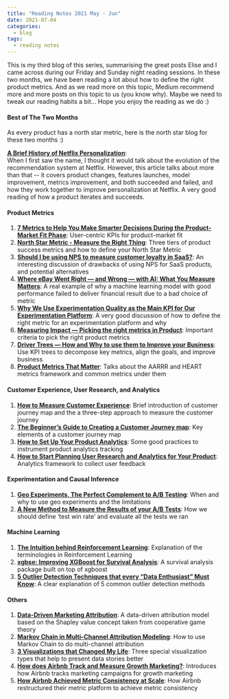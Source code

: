 ```yaml
---
title: "Reading Notes 2021 May - Jun"
date: 2021-07-04
categories:
  - blog
tags:
  - reading notes
---
```


 This is my third blog of this series, summarising the great posts Elise and I came across during our Friday and Sunday night reading sessions. In these two months, we have been reading a lot about how to define the right product metrics. And as we read more on this topic, Medium recommend more and more posts on this topic to us (you know why). Maybe we need to tweak our reading habits a bit... Hope you enjoy the reading as we do :)  

#### Best of The Two Months
As every product has a north star metric, here is the north star blog for these two months :)  

[**A Brief History of Netflix Personalization**](https://marker.medium.com/a-brief-history-of-netflix-personalization-1f2debf010a1):  
When I first saw the name, I thought it would talk about the evolution of the recommendation system at Netflix. However, this article talks about more than that -- it covers product changes, features launches, model improvement, metrics improvement, and both succeeded and failed, and how they work together to improve personalization at Netflix. A very good reading of how a product iterates and succeeds.  

#### Product Metrics  
1. [**7 Metrics to Help You Make Smarter Decisions During the Product-Market Fit Phase**](https://medium.com/swlh/7-metrics-to-help-you-make-smarter-decisions-during-the-product-market-fit-phase-2a0e17d88c46): User-centric KPIs for product-market fit  
2. [**North Star Metric - Measure the Right Thing**](https://productcoalition.com/north-star-metric-measure-the-right-thing-294b6f4b6f9): Three tiers of product success metrics and how to define your North Star Metric  
3. [**Should I be using NPS to measure customer loyalty in SaaS?**](https://uxdesign.cc/should-i-be-using-nps-to-measure-customer-loyalty-in-my-saas-business-779254befdab): An interesting discussion of drawbacks of using NPS for SaaS products, and potential alternatives  
4. [**Where eBay Went Right — and Wrong — with AI: What You Measure Matters**](https://towardsdatascience.com/where-ebay-went-right-and-wrong-with-ai-what-you-measure-matters-2322dacc9320): A real example of why a machine learning model with good performance failed to deliver financial result due to a bad choice of metric  
5. [**Why We Use Experimentation Quality as the Main KPI for Our Experimentation Platform**](https://medium.com/booking-product/why-we-use-experimentation-quality-as-the-main-kpi-for-our-experimentation-platform-f4c1ce381b81): A very good discussion of how to define the right metric for an experimentation platform and why  
6. [**Measuring Impact — Picking the right metrics in Product**](https://crstanier.medium.com/measuring-impact-picking-the-right-metrics-in-product-2c3ac26fad29): Important criteria to pick the right product metrics  
7. [**Driver Trees — How and Why to use them to Improve your Business**](https://medium.com/swlh/driver-trees-a-tool-to-make-your-teams-more-successful-88f751e86482): Use KPI trees to decompose key metrics, align the goals, and improve business  
8. [**Product Metrics That Matter**](https://uxdesign.cc/product-metrics-that-matter-951b9e4d4eca): Talks about the AARRR and HEART metrics framework and common metrics under them  

#### Customer Experience, User Research, and Analytics  
1. [**How to Measure Customer Experience**](https://medium.com/choice-hacking/how-to-measure-customer-experience-78afa288f9b1): Brief introduction of customer journey map and the a three-step approach to measure the customer journey  
2. [**The Beginner’s Guide to Creating a Customer Journey map**](https://medium.com/choice-hacking/the-beginners-guide-to-creating-customer-journey-maps-69b62f6a41ef): Key elements of a customer journey map  
3. [**How to Set Up Your Product Analytics**](https://medium.com/practice-product/how-to-set-up-your-product-analytics-6f5333ad21c5): Some good practices to instrument product analytics tracking  
4. [**How to Start Planning User Research and Analytics for Your Product**](https://medium.com/practice-product/how-to-start-planning-user-research-and-analytics-for-your-product-3a842470e182): Analytics framework to collect user feedback  

#### Experimentation and Causal Inference  
1. [**Geo Experiments, The Perfect Complement to A/B Testing**](https://medium.com/artofmarketingscience/geo-experiments-part-1-what-is-it-and-how-will-it-help-you-in-marketing-d5249390e37e): When and why to use geo experiments and the limitations  
2. [**A New Method to Measure the Results of your A/B Tests**](https://shirazkuwailid.medium.com/a-new-method-to-measure-the-results-of-your-a-b-tests-a6e555e04471): How we should define ‘test win rate’ and evaluate all the tests we ran  

#### Machine Learning  
1. [**The Intuition behind Reinforcement Learning**](https://towardsdatascience.com/the-intuition-behind-reinforcement-learning-d88fccbb145b): Explanation of the terminologies in Reinforcement Learning  
2. [**xgbse: Improving XGBoost for Survival Analysis**](https://towardsdatascience.com/xgbse-improving-xgboost-for-survival-analysis-393d47f1384a): A survival analysis package built on top of xgboost  
3. [**5 Outlier Detection Techniques that every “Data Enthusiast” Must Know**](https://towardsdatascience.com/5-outlier-detection-methods-that-every-data-enthusiast-must-know-f917bf439210): A clear explanation of 5 common outlier detection methods  

#### Others  
1. [**Data-Driven Marketing Attribution**](https://towardsdatascience.com/data-driven-marketing-attribution-1a28d2e613a0): A data-driven attribution model based on the Shapley value concept taken from cooperative game theory  
2. [**Markov Chain in Multi-Channel Attribution Modeling**](https://chloeweidepei.medium.com/markov-chain-in-multi-channel-attribution-modeling-python-code-with-real-world-case-study-6dfcbe4b440d): How to use Markov Chain to do multi-channel attribution
3. [**3 Visualizations that Changed My Life**](https://towardsdatascience.com/3-visualizations-that-changed-my-life-554b7f83e473): Three special visualization types that help to present data stories better  
4. [**How does Airbnb Track and Measure Growth Marketing?**](https://medium.com/airbnb-engineering/how-does-airbnb-track-and-measure-growth-marketing-15ee4ce55c5d): Introduces how Airbnb tracks marketing campaigns for growth marketing  
5. [**How Airbnb Achieved Metric Consistency at Scale**](https://medium.com/airbnb-engineering/how-airbnb-achieved-metric-consistency-at-scale-f23cc53dea70): How Airbnb restructured their metric platform to achieve metric consistency  
